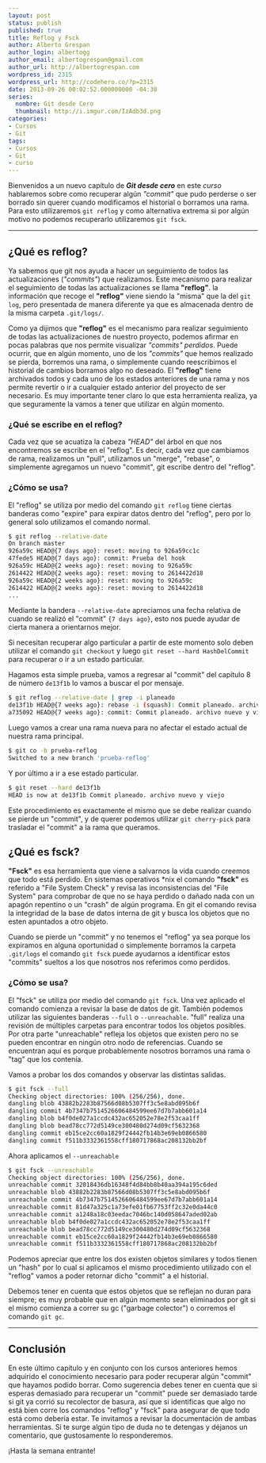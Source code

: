 ```yaml
---
layout: post
status: publish
published: true
title: Reflog y Fsck
author: Alberto Grespan
author_login: albertogg
author_email: albertogrespan@gmail.com
author_url: http://albertogrespan.com
wordpress_id: 2315
wordpress_url: http://codehero.co/?p=2315
date: 2013-09-26 00:02:52.000000000 -04:30
series:
  nombre: Git desde Cero
  thumbnail: http://i.imgur.com/IzAdb3d.png
categories:
- Cursos
- Git
tags:
- Cursos
- Git
- curso
---
```

<p>Bienvenidos a un nuevo capítulo de <strong><em>Git desde cero</em></strong> en este <em>curso</em> hablaremos sobre como recuperar algún <em>"commit"</em> que pudo perderse o ser borrado sin querer cuando modificamos el historial o borramos una rama. Para esto utilizaremos <code>git reflog</code> y como alternativa extrema si por algún motivo no podemos recuperarlo utilizaremos <code>git fsck</code>.</p>

<hr />

<h2>¿Qué es reflog?</h2>

<p>Ya sabemos que git nos ayuda a hacer un seguimiento de todos las actualizaciones (<em>"commits"</em>) que realizamos. Este mecanismo para realizar el seguimiento de todas las actualizaciones se llama <strong>"reflog"</strong>. la información que recoge el <strong>"reflog"</strong> viene siendo la "misma" que la del <code>git log</code>, pero presentada de manera diferente ya que es almacenada dentro de la misma carpeta <code>.git/logs/</code>.</p>

<p>Como ya dijimos que <strong>"reflog"</strong> es el mecanismo para realizar seguimiento de todas las actualizaciones de nuestro proyecto, podemos afirmar en pocas palabras que nos permite visualizar <em>"commits" perdidos</em>. Puede ocurrir, que en algún momento, uno de los <em>"commits"</em> que hemos realizado se pierda, borremos una rama, o simplemente cuando reescribimos el historial de cambios borramos algo no deseado. El <strong>"reflog"</strong> tiene archivados todos y cada uno de los estados anteriores de una rama y nos permite revertir o ir a cualquier estado anterior del proyecto de ser necesario. Es muy importante tener claro lo que esta herramienta realiza, ya que seguramente la vamos a tener que utilizar en algún momento.</p>

<h3>¿Qué se escribe en el reflog?</h3>

<p>Cada vez que se acuatiza la cabeza <em>"HEAD"</em> del árbol en que nos encontremos se escribe en el "reflog". Es decir, cada vez que cambiamos de rama, realizamos un "pull", utilizamos un "merge", "rebase", o simplemente agregamos un nuevo "commit", git escribe dentro del "reflog".</p>

<h3>¿Cómo se usa?</h3>

<p>El "reflog" se utiliza por medio del comando <code>git reflog</code> tiene ciertas banderas como "expire" para expirar datos dentro del "reflog", pero por lo general solo utilizamos el comando normal.</p>

```sh
$ git reflog --relative-date
On branch master
926a59c HEAD@{7 days ago}: reset: moving to 926a59cc1c
47fede5 HEAD@{7 days ago}: commit: Prueba del hook
926a59c HEAD@{2 weeks ago}: reset: moving to 926a59c
2614422 HEAD@{2 weeks ago}: reset: moving to 2614422d18
926a59c HEAD@{2 weeks ago}: reset: moving to 926a59c
2614422 HEAD@{2 weeks ago}: reset: moving to 2614422d18
...
```

<p>Mediante la bandera <code>--relative-date</code> apreciamos una fecha relativa de cuando se realizó el "commit" <code>{7 days ago}</code>, esto nos puede ayudar de cierta manera a orientarnos mejor.</p>

<p>Si necesitan recuperar algo particular a partir de este momento solo deben utilizar el comando <code>git checkout</code> y luego <code>git reset --hard HashDelCommit</code> para recuperar o ir a un estado particular.</p>

<p>Hagamos esta simple prueba, vamos a regresar al "commit" del capítulo 8 de número <code>de13f1b</code> lo vamos a buscar el por mensaje.</p>

```sh
$ git reflog --relative-date | grep -i planeado
de13f1b HEAD@{7 weeks ago}: rebase -i (squash): Commit planeado. archivo nuevo y viejo
a735092 HEAD@{7 weeks ago}: commit: Commit planeado. archivo nuevo y viejo
```

<p>Luego vamos a crear una rama nueva para no afectar el estado actual de nuestra rama principal.</p>

```sh
$ git co -b prueba-reflog
Switched to a new branch 'prueba-reflog'
```

<p>Y por último a ir a ese estado particular.</p>

```sh
$ git reset --hard de13f1b
HEAD is now at de13f1b Commit planeado. archivo nuevo y viejo
```

<p>Este procedimiento es exactamente el mismo que se debe realizar cuando se pierde un "commit", y de querer podemos utilizar <code>git cherry-pick</code> para trasladar el "commit" a la rama que queramos.</p>

<h2>¿Qué es fsck?</h2>

<p><strong>"Fsck"</strong> es esa herramienta que viene a salvarnos la vida cuando creemos que todo está perdido. En sistemas operativos *nix el comando <strong>"fsck"</strong> es referido a "File System Check" y revisa las inconsistencias del "File System" para comprobar de que no se haya perdido o dañado nada con un apagón repentino o un "crash" de algún programa. En git el comando revisa la integridad de la base de datos interna de git y busca los objetos que no esten apuntados a otro objeto.</p>

<p>Cuando se pierde un "commit" y no tenemos el "reflog" ya sea porque los expiramos en alguna oportunidad o simplemente borramos la carpeta <code>.git/logs</code> el comando <code>git fsck</code> puede ayudarnos a identificar estos "commits" sueltos a los que nosotros nos referimos como perdidos.</p>

<h3>¿Cómo se usa?</h3>

<p>El "fsck" se utiliza por medio del comando <code>git fsck</code>. Una vez aplicado el comando comienza a revisar la base de datos de git. También podemos utilizar las siguientes banderas <code>--full</code> o <code>--unreachable</code>. "full" realiza una revisión de múltiples carpetas para encontrar todos los objetos posibles. Por otra parte "unreachable" refleja los objetos que existen pero no se pueden encontrar en ningún otro nodo de referencias. Cuando se encuentran aquí es porque probablemente nosotros borramos una rama o "tag" que los contenía.</p>

<p>Vamos a probar los dos comandos y observar las distintas salidas.</p>

```sh
$ git fsck --full
Checking object directories: 100% (256/256), done.
dangling blob 43882b2283b87566d08b5307ff3c5e8abd095b6f
dangling commit 4b7347b7514526606484599ee67d7b7abb601a14
dangling blob b4f0de027a1ccdc432ac652052e78e2f53caa1ff
dangling blob bead78cc772d5149ce300480d274d09cf5632368
dangling commit eb15ce2cc60a1829f24442fb14b3e69eb0866580
dangling commit f511b3332361558cff180717868ac208132bb2bf
```

<p>Ahora aplicamos el <code>--unreachable</code></p>

```sh
$ git fsck --unreachable
Checking object directories: 100% (256/256), done.
unreachable commit 32018436db16348f4d84bb8b40aa394a195c6ded
unreachable blob 43882b2283b87566d08b5307ff3c5e8abd095b6f
unreachable commit 4b7347b7514526606484599ee67d7b7abb601a14
unreachable commit 81d47a325c1a73efe01fb67753ff2c32e0da44c0
unreachable commit a1248a18c03eedac7046bc140d058647aded02ab
unreachable blob b4f0de027a1ccdc432ac652052e78e2f53caa1ff
unreachable blob bead78cc772d5149ce300480d274d09cf5632368
unreachable commit eb15ce2cc60a1829f24442fb14b3e69eb0866580
unreachable commit f511b3332361558cff180717868ac208132bb2bf
```

<p>Podemos apreciar que entre los dos existen objetos similares y todos tienen un "hash" por lo cual si aplicamos el mismo procedimiento utilizado con el "reflog" vamos a poder retornar dicho "commit" a el historial.</p>

<p>Debemos tener en cuenta que estos objetos que se reflejan no duran para siempre; es muy probable que en algún momento sean eliminados por git si el mismo comienza a correr su gc ("garbage colector") o corremos el comando <code>git gc</code>.</p>

<hr />

<h2>Conclusión</h2>

<p>En este último capítulo y en conjunto con los cursos anteriores hemos adquirido el conocimiento necesario para poder recuperar algún "commit" que hayamos podido borrar. Como sugerencia debes tener en cuenta que si esperas demasiado para recuperar un "commit" puede ser demasiado tarde si git ya corrió su recolector de basura, así que si identificas que algo no está bien corre los comandos "reflog" y "fsck" para asegurar de que todo está como debería estar. Te invitamos a revisar la documentación de ambas herramientas. Si te surge algún tipo de duda no te detengas y déjanos un comentario, que gustosamente lo responderemos.</p>

<p>¡Hasta la semana entrante!</p>
